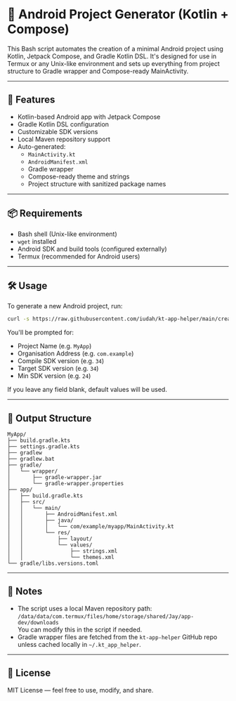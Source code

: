 # 📱 Android Project Generator (Kotlin + Compose)

This Bash script automates the creation of a minimal Android project using Kotlin, Jetpack Compose, and Gradle Kotlin DSL. It's designed for use in Termux or any Unix-like environment and sets up everything from project structure to Gradle wrapper and Compose-ready MainActivity.

---

## 🚀 Features

- Kotlin-based Android app with Jetpack Compose
- Gradle Kotlin DSL configuration
- Customizable SDK versions
- Local Maven repository support
- Auto-generated:
  - `MainActivity.kt`
  - `AndroidManifest.xml`
  - Gradle wrapper
  - Compose-ready theme and strings
  - Project structure with sanitized package names

---

## 📦 Requirements

- Bash shell (Unix-like environment)
- `wget` installed
- Android SDK and build tools (configured externally)
- Termux (recommended for Android users)

---

## 🛠️ Usage

To generate a new Android project, run:

```bash
curl -s https://raw.githubusercontent.com/iudah/kt-app-helper/main/create_android_app_project.sh | sh
```

You'll be prompted for:

- Project Name (e.g. `MyApp`)
- Organisation Address (e.g. `com.example`)
- Compile SDK version (e.g. `34`)
- Target SDK version (e.g. `34`)
- Min SDK version (e.g. `24`)

If you leave any field blank, default values will be used.

---

## 📁 Output Structure

```
MyApp/
├── build.gradle.kts
├── settings.gradle.kts
├── gradlew
├── gradlew.bat
├── gradle/
│   └── wrapper/
│       ├── gradle-wrapper.jar
│       └── gradle-wrapper.properties
├── app/
│   ├── build.gradle.kts
│   ├── src/
│   │   └── main/
│   │       ├── AndroidManifest.xml
│   │       ├── java/
│   │       │   └── com/example/myapp/MainActivity.kt
│   │       └── res/
│   │           ├── layout/
│   │           └── values/
│   │               ├── strings.xml
│   │               └── themes.xml
└── gradle/libs.versions.toml
```

---

## 🧩 Notes

- The script uses a local Maven repository path:  
  `/data/data/com.termux/files/home/storage/shared/Jay/app-dev/downloads`  
  You can modify this in the script if needed.
- Gradle wrapper files are fetched from the `kt-app-helper` GitHub repo unless cached locally in `~/.kt_app_helper`.

---

## 📜 License

MIT License — feel free to use, modify, and share.
